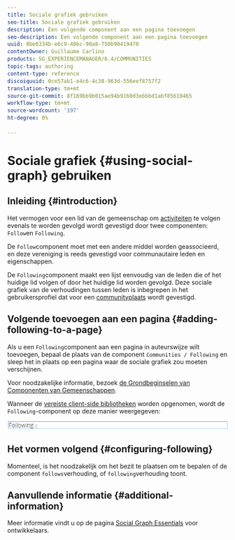 ```yaml
---
title: Sociale grafiek gebruiken
seo-title: Sociale grafiek gebruiken
description: Een volgende component aan een pagina toevoegen
seo-description: Een volgende component aan een pagina toevoegen
uuid: 8be6334b-e6c9-40bc-90a8-750b98419470
contentOwner: Guillaume Carlino
products: SG_EXPERIENCEMANAGER/6.4/COMMUNITIES
topic-tags: authoring
content-type: reference
discoiquuid: 0ce57ab1-e4c6-4c38-963d-556eef8757f2
translation-type: tm+mt
source-git-commit: 8f169bb9b015ae94b9160d3ebbbd1abf85610465
workflow-type: tm+mt
source-wordcount: '197'
ht-degree: 0%

---
```



# Sociale grafiek {#using-social-graph} gebruiken

## Inleiding {#introduction}

Het vermogen voor een lid van de gemeenschap om [activiteiten](activities.md) te volgen evenals te worden gevolgd wordt gevestigd door twee componenten: `Follow`en `Following`.

De `Follow`component moet met een andere middel worden geassocieerd, en deze vereniging is reeds gevestigd voor communautaire leden en eigenschappen.

De `Following`component maakt een lijst eenvoudig van de leden die of het huidige lid volgen of door het huidige lid worden gevolgd. Deze sociale grafiek van de verhoudingen tussen leden is inbegrepen in het gebruikersprofiel dat voor een [communityplaats](overview.md#communitiessites) wordt gevestigd.

## Volgende toevoegen aan een pagina {#adding-following-to-a-page}

Als u een `Following`component aan een pagina in auteurswijze wilt toevoegen, bepaal de plaats van de component `Communities / Following` en sleep het in plaats op een pagina waar de sociale grafiek zou moeten verschijnen.

Voor noodzakelijke informatie, bezoek [de Grondbeginselen van Componenten van Gemeenschappen](basics.md).

Wanneer de [vereiste client-side bibliotheken](essentials-socialgraph.md#essentials-for-client-side) worden opgenomen, wordt de `Following`-component op deze manier weergegeven:

![chlimage_1-447](assets/chlimage_1-447.png)

## Het vormen volgend {#configuring-following}

Momenteel, is het noodzakelijk om het bezit te plaatsen om te bepalen of de component `follows`verhouding, of `following`verhouding toont.

## Aanvullende informatie {#additional-information}

Meer informatie vindt u op de pagina [Social Graph Essentials](essentials-socialgraph.md) voor ontwikkelaars.
